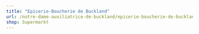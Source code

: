 ```yaml
---
title: "Epicerie-Boucherie de Buckland"
url: /notre-dame-auxiliatrice-de-buckland/epicerie-boucherie-de-buckland/
shop: Supermarkt
---
```

